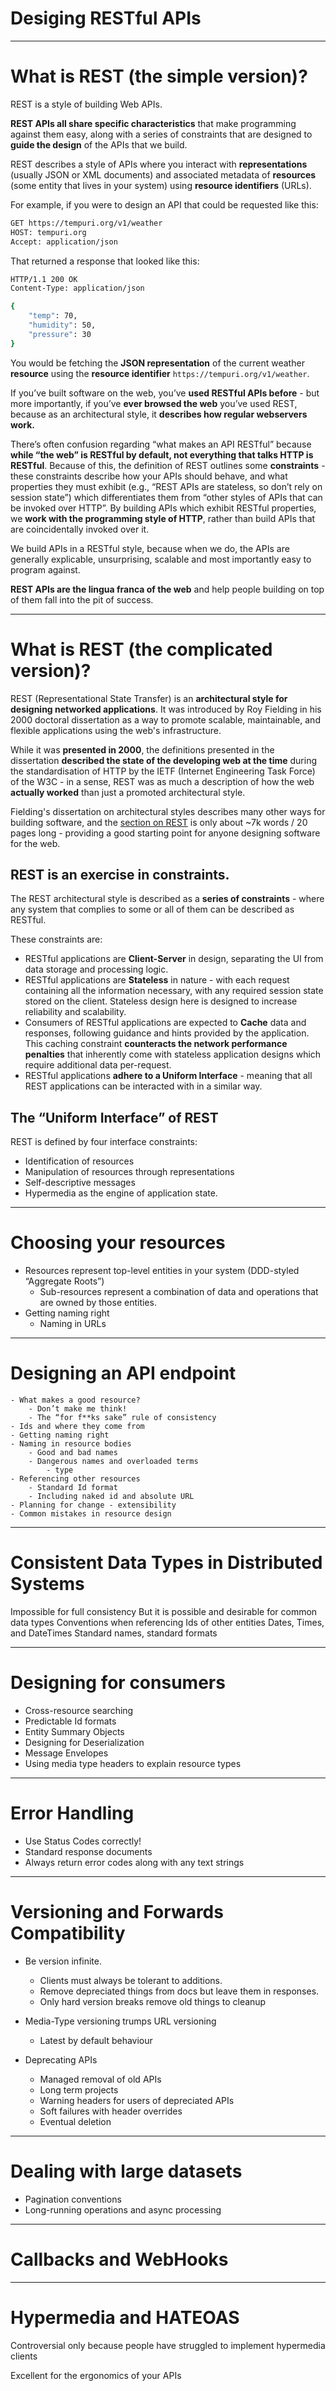 # Desiging RESTful APIs

---
# What is REST (the simple version)?

REST is a style of building Web APIs.

**REST APIs all share specific characteristics** that make programming against them easy, along with a series of constraints that are designed to **guide the design** of the APIs that we build.

REST describes a style of APIs where you interact with **representations** (usually JSON or XML documents) and associated metadata of **resources** (some entity that lives in your system) using **resource identifiers** (URLs).

For example, if you were to design an API that could be requested like this:

```bash
GET https://tempuri.org/v1/weather
HOST: tempuri.org
Accept: application/json
```

That returned a response that looked like this:

```bash
HTTP/1.1 200 OK
Content-Type: application/json

{
    "temp": 70,
    "humidity": 50,
    "pressure": 30
}
```

You would be fetching the **JSON representation** of the current weather **resource** using the **resource identifier** `https://tempuri.org/v1/weather`. 

If you’ve built software on the web, you’ve **used RESTful APIs before** - but more importantly, if you’ve **ever browsed the web** you’ve used REST, because as an architectural style, it **describes how regular webservers work.**

There’s often confusion regarding “what makes an API RESTful” because **while “the web” is RESTful by default, not everything that talks HTTP is RESTful**. Because of this, the definition of REST outlines some **constraints** - these constraints describe how your APIs should behave, and what properties they must exhibit (e.g., “REST APIs are stateless, so don’t rely on session state”) which differentiates them from “other styles of APIs that can be invoked over HTTP”. By building APIs which exhibit RESTful properties, we **work with the programming style of HTTP**, rather than build APIs that are coincidentally invoked over it.

We build APIs in a RESTful style, because when we do, the APIs are generally explicable, unsurprising, scalable and most importantly easy to program against.

**REST APIs are the lingua franca of the web** and help people building on top of them fall into the pit of success.

---
# What is REST (the complicated version)?

REST (Representational State Transfer) is an **architectural style for designing networked applications**. It was introduced by Roy Fielding in his 2000 doctoral dissertation as a way to promote scalable, maintainable, and flexible applications using the web's infrastructure.

While it was **presented in 2000**, the definitions presented in the dissertation **described the state of the developing web at the time** during the standardisation of HTTP by the IETF (Internet Engineering Task Force) of the W3C - in a sense, REST was as much a description of how the web **actually worked** than just a promoted architectural style.

Fielding's dissertation on architectural styles describes many other ways for building software, and the [section on REST](https://www.ics.uci.edu/~fielding/pubs/dissertation/rest_arch_style.htm) is only about ~7k words / 20 pages long - providing a good starting point for anyone designing software for the web.

## REST is an exercise in constraints.

The REST architectural style is described as a **series of constraints** - where any system that complies to some or all of them can be described as RESTful.

These constraints are:

- RESTful applications are **Client-Server** in design, separating the UI from data storage and processing logic.
- RESTful applications are **Stateless** in nature - with each request containing all the information necessary, with any required session state stored on the client. Stateless design here is designed to increase reliability and scalability.
- Consumers of RESTful applications are expected to **Cache** data and responses, following guidance and hints provided by the application. This caching constraint **counteracts the network performance penalties** that inherently come with stateless application designs which require additional data per-request.
- RESTful applications **adhere to a Uniform Interface** - meaning that all REST applications can be interacted with in a similar way.


## The “Uniform Interface” of REST

REST is defined by four interface constraints:

- Identification of resources
- Manipulation of resources through representations
- Self-descriptive messages
- Hypermedia as the engine of application state.


---
# Choosing your resources
- Resources represent top-level entities in your system (DDD-styled “Aggregate Roots”)
    - Sub-resources represent a combination of data and operations that are owned by those entities.
- Getting naming right
    - Naming in URLs


---
# Designing an API endpoint
    - What makes a good resource?
        - Don’t make me think!
        - The “for f**ks sake” rule of consistency
    - Ids and where they come from
    - Getting naming right
    - Naming in resource bodies
        - Good and bad names
        - Dangerous names and overloaded terms
            - type
    - Referencing other resources
        - Standard Id format
        - Including naked id and absolute URL
    - Planning for change - extensibility
    - Common mistakes in resource design


---
# Consistent Data Types in Distributed Systems

Impossible for full consistency
But it is possible and desirable for common data types
Conventions when referencing Ids of other entities
Dates, Times, and DateTimes
Standard names, standard formats


---
# Designing for consumers

- Cross-resource searching
- Predictable Id formats
- Entity Summary Objects
- Designing for Deserialization
- Message Envelopes
- Using media type headers to explain resource types


---
# Error Handling

- Use Status Codes correctly!
- Standard response documents
- Always return error codes along with any text strings

---
# Versioning and Forwards Compatibility

- Be version infinite.
    - Clients must always be tolerant to additions.
    - Remove depreciated things from docs but leave them in responses.
    - Only hard version breaks remove old things to cleanup

- Media-Type versioning trumps URL versioning
    - Latest by default behaviour

- Deprecating APIs
    - Managed removal of old APIs
    - Long term projects
    - Warning headers for users of depreciated APIs
    - Soft failures with header overrides
    - Eventual deletion


---
# Dealing with large datasets

- Pagination conventions
- Long-running operations and async processing


---
# Callbacks and WebHooks


---
# Hypermedia and HATEOAS

Controversial only because people have struggled to implement hypermedia clients

Excellent for the ergonomics of your APIs
